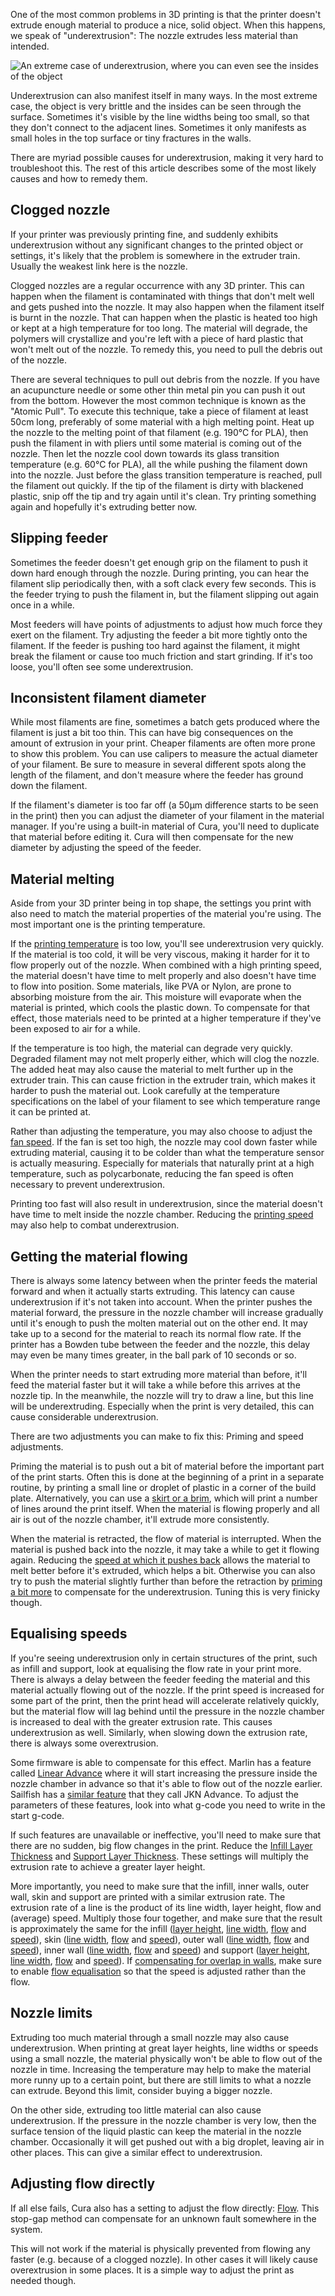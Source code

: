 One of the most common problems in 3D printing is that the printer doesn't extrude enough material to produce a nice, solid object. When this happens, we speak of "underextrusion": The nozzle extrudes less material than intended.

![An extreme case of underextrusion, where you can even see the insides of the object](../images/underextrusion.jpg)

Underextrusion can also manifest itself in many ways. In the most extreme case, the object is very brittle and the insides can be seen through the surface. Sometimes it's visible by the line widths being too small, so that they don't connect to the adjacent lines. Sometimes it only manifests as small holes in the top surface or tiny fractures in the walls.

There are myriad possible causes for underextrusion, making it very hard to troubleshoot this. The rest of this article describes some of the most likely causes and how to remedy them.

Clogged nozzle
----
If your printer was previously printing fine, and suddenly exhibits underextrusion without any significant changes to the printed object or settings, it's likely that the problem is somewhere in the extruder train. Usually the weakest link here is the nozzle.

Clogged nozzles are a regular occurrence with any 3D printer. This can happen when the filament is contaminated with things that don't melt well and gets pushed into the nozzle. It may also happen when the filament itself is burnt in the nozzle. That can happen when the plastic is heated too high or kept at a high temperature for too long. The material will degrade, the polymers will crystallize and you're left with a piece of hard plastic that won't melt out of the nozzle. To remedy this, you need to pull the debris out of the nozzle.

There are several techniques to pull out debris from the nozzle. If you have an acupuncture needle or some other thin metal pin you can push it out from the bottom. However the most common technique is known as the "Atomic Pull". To execute this technique, take a piece of filament at least 50cm long, preferably of some material with a high melting point. Heat up the nozzle to the melting point of that filament (e.g. 190°C for PLA), then push the filament in with pliers until some material is coming out of the nozzle. Then let the nozzle cool down towards its glass transition temperature (e.g. 60°C for PLA), all the while pushing the filament down into the nozzle. Just before the glass transition temperature is reached, pull the filament out quickly. If the tip of the filament is dirty with blackened plastic, snip off the tip and try again until it's clean. Try printing something again and hopefully it's extruding better now.

Slipping feeder
----
Sometimes the feeder doesn't get enough grip on the filament to push it down hard enough through the nozzle. During printing, you can hear the filament slip periodically then, with a soft clack every few seconds. This is the feeder trying to push the filament in, but the filament slipping out again once in a while.

Most feeders will have points of adjustments to adjust how much force they exert on the filament. Try adjusting the feeder a bit more tightly onto the filament. If the feeder is pushing too hard against the filament, it might break the filament or cause too much friction and start grinding. If it's too loose, you'll often see some underextrusion.

Inconsistent filament diameter
----
While most filaments are fine, sometimes a batch gets produced where the filament is just a bit too thin. This can have big consequences on the amount of extrusion in your print. Cheaper filaments are often more prone to show this problem. You can use calipers to measure the actual diameter of your filament. Be sure to measure in several different spots along the length of the filament, and don't measure where the feeder has ground down the filament.

If the filament's diameter is too far off (a 50μm difference starts to be seen in the print) then you can adjust the diameter of your filament in the material manager. If you're using a built-in material of Cura, you'll need to duplicate that material before editing it. Cura will then compensate for the new diameter by adjusting the speed of the feeder.

Material melting
----
Aside from your 3D printer being in top shape, the settings you print with also need to match the material properties of the material you're using. The most important one is the printing temperature.

If the [printing temperature](../material/material_print_temperature.md) is too low, you'll see underextrusion very quickly. If the material is too cold, it will be very viscous, making it harder for it to flow properly out of the nozzle. When combined with a high printing speed, the material doesn't have time to melt properly and also doesn't have time to flow into position. Some materials, like PVA or Nylon, are prone to absorbing moisture from the air. This moisture will evaporate when the material is printed, which cools the plastic down. To compensate for that effect, those materials need to be printed at a higher temperature if they've been exposed to air for a while.

If the temperature is too high, the material can degrade very quickly. Degraded filament may not melt properly either, which will clog the nozzle. The added heat may also cause the material to melt further up in the extruder train. This can cause friction in the extruder train, which makes it harder to push the material out. Look carefully at the temperature specifications on the label of your filament to see which temperature range it can be printed at.

Rather than adjusting the temperature, you may also choose to adjust the [fan speed](../cooling/cool_fan_speed.md). If the fan is set too high, the nozzle may cool down faster while extruding material, causing it to be colder than what the temperature sensor is actually measuring. Especially for materials that naturally print at a high temperature, such as polycarbonate, reducing the fan speed is often necessary to prevent underextrusion.

Printing too fast will also result in underextrusion, since the material doesn't have time to melt inside the nozzle chamber. Reducing the [printing speed](../speed/speed_print.md) may also help to combat underextrusion.

Getting the material flowing
----
There is always some latency between when the printer feeds the material forward and when it actually starts extruding. This latency can cause underextrusion if it's not taken into account. When the printer pushes the material forward, the pressure in the nozzle chamber will increase gradually until it's enough to push the molten material out on the other end. It may take up to a second for the material to reach its normal flow rate. If the printer has a Bowden tube between the feeder and the nozzle, this delay may even be many times greater, in the ball park of 10 seconds or so.

When the printer needs to start extruding more material than before, it'll feed the material faster but it will take a while before this arrives at the nozzle tip. In the meanwhile, the nozzle will try to draw a line, but this line will be underextruding. Especially when the print is very detailed, this can cause considerable underextrusion.

There are two adjustments you can make to fix this: Priming and speed adjustments.

Priming the material is to push out a bit of material before the important part of the print starts. Often this is done at the beginning of a print in a separate routine, by printing a small line or droplet of plastic in a corner of the build plate. Alternatively, you can use a [skirt or a brim](../platform_adhesion/adhesion_type.md), which will print a number of lines around the print itself. When the material is flowing properly and all air is out of the nozzle chamber, it'll extrude more consistently.

When the material is retracted, the flow of material is interrupted. When the material is pushed back into the nozzle, it may take a while to get it flowing again. Reducing the [speed at which it pushes back](../material/retraction_prime_speed.md) allows the material to melt better before it's extruded, which helps a bit. Otherwise you can also try to push the material slightly further than before the retraction by [priming a bit more](../material/retraction_extra_prime_amount.md) to compensate for the underextrusion. Tuning this is very finicky though.

Equalising speeds
----
If you're seeing underextrusion only in certain structures of the print, such as infill and support, look at equalising the flow rate in your print more. There is always a delay between the feeder feeding the material and this material actually flowing out of the nozzle. If the print speed is increased for some part of the print, then the print head will accelerate relatively quickly, but the material flow will lag behind until the pressure in the nozzle chamber is increased to deal with the greater extrusion rate. This causes underextrusion as well. Similarly, when slowing down the extrusion rate, there is always some overextrusion.

Some firmware is able to compensate for this effect. Marlin has a feature called [Linear Advance](http://marlinfw.org/docs/features/lin_advance.html) where it will start increasing the pressure inside the nozzle chamber in advance so that it's able to flow out of the nozzle earlier. Sailfish has a [similar feature](https://www.sailfishfirmware.com/doc/tuning-jkn-advance.html) that they call JKN Advance. To adjust the parameters of these features, look into what g-code you need to write in the start g-code.

If such features are unavailable or ineffective, you'll need to make sure that there are no sudden, big flow changes in the print. Reduce the [Infill Layer Thickness](../infill/infill_sparse_thickness.md) and [Support Layer Thickness](../support/support_infill_sparse_thickness.md). These settings will multiply the extrusion rate to achieve a greater layer height.

More importantly, you need to make sure that the infill, inner walls, outer wall, skin and support are printed with a similar extrusion rate. The extrusion rate of a line is the product of its line width, layer height, flow and (average) speed. Multiply those four together, and make sure that the result is approximately the same for the infill ([layer height](../infill/infill_sparse_thickness.md), [line width](../resolution/infill_line_width.md), [flow](../material/infill_material_flow.md) and [speed](../speed/speed_infill.md)), skin ([line width](../resolution/skin_line_width.md), [flow](../material/skin_material_flow.md) and [speed](../speed/speed_topbottom.md)), outer wall ([line width](../resolution/wall_line_width_0.md), [flow](../material/wall_0_material_flow.md) and [speed](../speed/speed_wall_0.md)), inner wall ([line width](../resolution/wall_line_width_x.md), [flow](../material/wall_x_material_flow.md) and [speed](../speed/speed_wall_x.md)) and support ([layer height](../support/support_infill_sparse_thickness.md), [line width](../resolution/support_line_width.md), [flow](../material/support_material_flow.md) and [speed](../speed/speed_support.md)). If [compensating for overlap in walls](../shell/travel_compensate_overlapping_walls_enabled.md), make sure to enable [flow equalisation](../speed/speed_equalize_flow_enabled.md) so that the speed is adjusted rather than the flow.

Nozzle limits
----
Extruding too much material through a small nozzle may also cause underextrusion. When printing at great layer heights, line widths or speeds using a small nozzle, the material physically won't be able to flow out of the nozzle in time. Increasing the temperature may help to make the material more runny up to a certain point, but there are still limits to what a nozzle can extrude. Beyond this limit, consider buying a bigger nozzle.

On the other side, extruding too little material can also cause underextrusion. If the pressure in the nozzle chamber is very low, then the surface tension of the liquid plastic can keep the material in the nozzle chamber. Occasionally it will get pushed out with a big droplet, leaving air in other places. This can give a similar effect to underextrusion.

Adjusting flow directly
----
If all else fails, Cura also has a setting to adjust the flow directly: [Flow](../material/material_flow.md). This stop-gap method can compensate for an unknown fault somewhere in the system.

This will not work if the material is physically prevented from flowing any faster (e.g. because of a clogged nozzle). In other cases it will likely cause overextrusion in some places. It is a simple way to adjust the print as needed though.